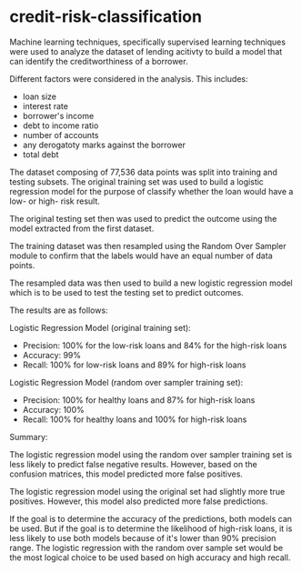 # credit-risk-classification

Machine learning techniques, specifically supervised learning techniques were used to analyze the dataset of lending acitivty to build a model that can identify the creditworthiness of a borrower.

Different factors were considered in the analysis. This includes:
 - loan size
 - interest rate
 - borrower's income
 - debt to income ratio
 - number of accounts
 - any derogatoty marks against the borrower
 - total debt

The dataset composing of 77,536 data points was split into training and testing subsets. The original training set was used to build a logistic regression model for the purpose of classify whether the loan would have a low- or high- risk result.

The original testing set then was used to predict the outcome using the model extracted from the first dataset. 

The training dataset was then resampled using the Random Over Sampler module to confirm that the labels would have an equal number of data points. 

The resampled data was then used to build a new logistic regression model which is to be used to test the testing set to predict outcomes.

The results are as follows:

Logistic Regression Model (original training set):
- Precision: 100% for the low-risk loans and 84% for the high-risk loans
- Accuracy: 99%
- Recall: 100% for low-risk loans and 89% for high-risk loans

Logistic Regression Model (random over sampler training set):
- Precision: 100% for healthy loans and 87% for high-risk loans
- Accuracy: 100% 
- Recall: 100% for healthy loans and 100% for high-risk loans

Summary:

The logistic regression model using the random over sampler training set is less likely to predict false negative results. However, based on the confusion matrices, this model predicted more false positives.

The logistic regression model using the original set had slightly more true positives. However, this model also predicted more false predictions.

If the goal is to determine the accuracy of the predictions, both models can be used. But if the goal is to determine the likelihood of high-risk loans, it is less likely to use both models because of it's lower than 90% precision range. The logistic regression with the random over sample set would be the most logical choice to be used based on high accuracy and high recall.